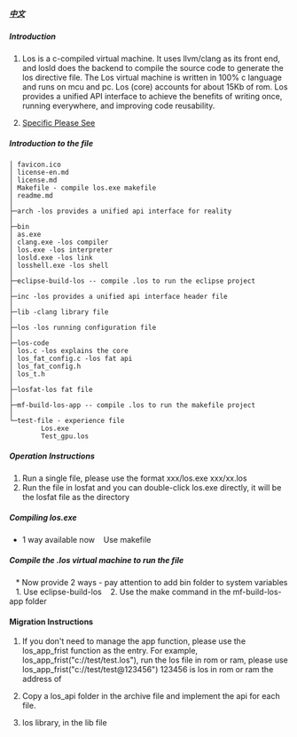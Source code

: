 ##### [中文](readme.md)
##### Introduction
1. Los is a c-compiled virtual machine. It uses llvm/clang as its front end, and losld does the backend to compile the source code to generate the los directive file. The Los virtual machine is written in 100% c language and runs on mcu and pc.
Los (core) accounts for about 15Kb of rom.
Los provides a unified API interface to achieve the benefits of writing once, running everywhere, and improving code reusability.

2. [Specific Please See](https://mclos.github.io/)
##### Introduction to the file
```
│ favicon.ico
│ license-en.md
│ license.md
│ Makefile - compile los.exe makefile
│ readme.md
│
├─arch -los provides a unified api interface for reality
│
├─bin
│ as.exe
│ clang.exe -los compiler
│ los.exe -los interpreter
│ losld.exe -los link
│ losshell.exe -los shell
│
├─eclipse-build-los -- compile .los to run the eclipse project
│
├─inc -los provides a unified api interface header file
│
├─lib -clang library file
│
├─los -los running configuration file
│
├─los-code
│ los.c -los explains the core
│ los_fat_config.c -los fat api
│ los_fat_config.h
│ los_t.h
│
├─losfat-los fat file
│
├─mf-build-los-app -- compile .los to run the makefile project
│
└─test-file - experience file
        Los.exe
        Test_gpu.los
```

##### Operation Instructions
1. Run a single file, please use the format xxx/los.exe xxx/xx.los
2. Run the file in losfat and you can double-click los.exe directly, it will be the losfat file as the directory

##### Compiling los.exe
* 1 way available now
   Use makefile

##### Compile the .los virtual machine to run the file
   * Now provide 2 ways - pay attention to add bin folder to system variables
   1. Use eclipse-build-los
   2. Use the make command in the mf-build-los-app folder

#### Migration Instructions
1. If you don't need to manage the app function, please use the los_app_frist function as the entry. For example, los_app_frist("c://test/test.los"), run the los file in rom or ram, please use los_app_frist("c://test/test@123456") 123456 is los in rom or ram the address of

2. Copy a los_api folder in the archive file and implement the api for each file.

3. los library, in the lib file
